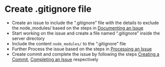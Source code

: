 # Create .gitignore file

* Create an issue to include the “.gitignore” file with the details to exclude the node_modules/ based on the steps in [Documenting an Issue](../../../PreparingSpecifying/DocumentingAnIssue/DocumentingAnIssue.md)
* Start working on the issue and create a file named “.gitignore” inside the server directory
* Include the content `node_modules/` to the “.gitignore” file
* Further Process the issue based on the steps in [Processing an Issue](../../../PreparingSpecifying/ProcessingAnIssue/ProcessingAnIssue.md)
* Create commit and complete the issue by following the steps [Creating a Commit](../../../PreparingSpecifying/CreatingCommit/CreatingCommit.md), [Completing an Issue](../../../PreparingSpecifying/CreatingMergeRequest/CreatingMergeRequest.md) respectively






